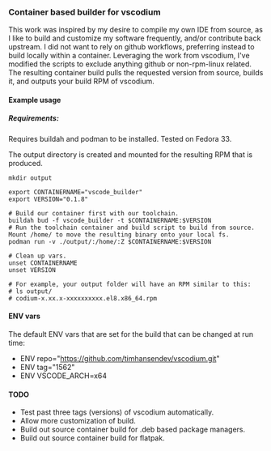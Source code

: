 ### Container based builder for vscodium

This work was inspired by my desire to compile my own IDE from source, as I like to build and customize my software frequently, and/or contribute back upstream. I did not want to rely on github workflows, preferring instead to build locally within a container. Leveraging the work from vscodium, I've modified the scripts to exclude anything github or non-rpm-linux related.  The resulting container build pulls the requested version from source, builds it, and outputs your build RPM of vscodium.

#### Example usage

##### Requirements:
Requires buildah and podman to be installed. Tested on Fedora 33.

The output directory is created and mounted for the resulting RPM that is produced.

```
mkdir output

export CONTAINERNAME="vscode_builder"
export VERSION="0.1.8"

# Build our container first with our toolchain.
buildah bud -f vscode_builder -t $CONTAINERNAME:$VERSION
# Run the toolchain container and build script to build from source. Mount /home/ to move the resulting binary onto your local fs.
podman run -v ./output/:/home/:Z $CONTAINERNAME:$VERSION

# Clean up vars.
unset CONTAINERNAME
unset VERSION

# For example, your output folder will have an RPM similar to this:
# ls output/
# codium-x.xx.x-xxxxxxxxxx.el8.x86_64.rpm
```

#### ENV vars
The default ENV vars that are set for the build that can be changed at run time:

* ENV repo="https://github.com/timhansendev/vscodium.git"
* ENV tag="1562"
* ENV VSCODE_ARCH=x64

#### TODO
* Test past three tags (versions) of vscodium automatically.
* Allow more customization of build.
* Build out source container build for .deb based package managers.
* Build out source container build for flatpak.

